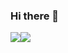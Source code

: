 ### Hi there 👋
<div style="display: flex; flex-direction: row;">
 <img class="img" src="https://github-readme-stats.vercel.app/api?username=valenoirs&show_icons=true&theme=dark" />
 <img class="img" src="https://github-readme-stats.vercel.app/api/top-langs/?username=valenoirs&theme=dark&layout=compact" />
</div>
